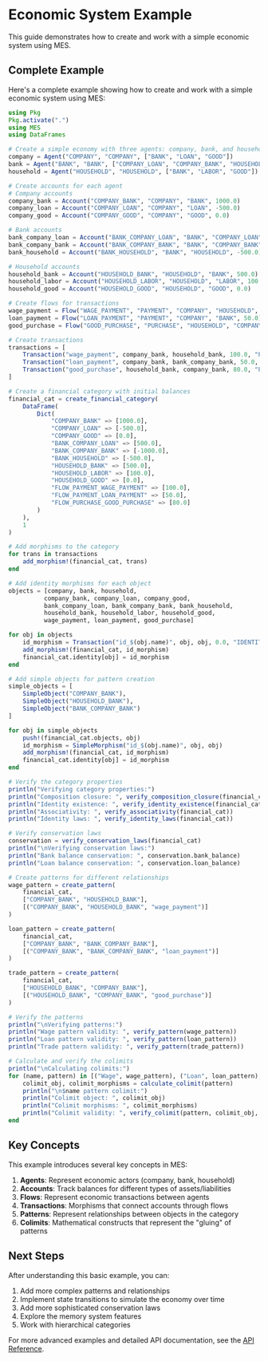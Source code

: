 # Economic System Example

This guide demonstrates how to create and work with a simple economic system using MES.

## Complete Example

Here's a complete example showing how to create and work with a simple economic system using MES:

```julia
using Pkg
Pkg.activate(".")
using MES
using DataFrames

# Create a simple economy with three agents: company, bank, and household
company = Agent("COMPANY", "COMPANY", ["BANK", "LOAN", "GOOD"])
bank = Agent("BANK", "BANK", ["COMPANY_LOAN", "COMPANY_BANK", "HOUSEHOLD"])
household = Agent("HOUSEHOLD", "HOUSEHOLD", ["BANK", "LABOR", "GOOD"])

# Create accounts for each agent
# Company accounts
company_bank = Account("COMPANY_BANK", "COMPANY", "BANK", 1000.0)
company_loan = Account("COMPANY_LOAN", "COMPANY", "LOAN", -500.0)
company_good = Account("COMPANY_GOOD", "COMPANY", "GOOD", 0.0)

# Bank accounts
bank_company_loan = Account("BANK_COMPANY_LOAN", "BANK", "COMPANY_LOAN", 500.0)
bank_company_bank = Account("BANK_COMPANY_BANK", "BANK", "COMPANY_BANK", -1000.0)
bank_household = Account("BANK_HOUSEHOLD", "BANK", "HOUSEHOLD", -500.0)

# Household accounts
household_bank = Account("HOUSEHOLD_BANK", "HOUSEHOLD", "BANK", 500.0)
household_labor = Account("HOUSEHOLD_LABOR", "HOUSEHOLD", "LABOR", 100.0)
household_good = Account("HOUSEHOLD_GOOD", "HOUSEHOLD", "GOOD", 0.0)

# Create flows for transactions
wage_payment = Flow("WAGE_PAYMENT", "PAYMENT", "COMPANY", "HOUSEHOLD", 100.0)
loan_payment = Flow("LOAN_PAYMENT", "PAYMENT", "COMPANY", "BANK", 50.0)
good_purchase = Flow("GOOD_PURCHASE", "PURCHASE", "HOUSEHOLD", "COMPANY", 80.0)

# Create transactions
transactions = [
    Transaction("wage_payment", company_bank, household_bank, 100.0, "PAYMENT"),
    Transaction("loan_payment", company_bank, bank_company_bank, 50.0, "PAYMENT"),
    Transaction("good_purchase", household_bank, company_bank, 80.0, "PURCHASE")
]

# Create a financial category with initial balances
financial_cat = create_financial_category(
    DataFrame(
        Dict(
            "COMPANY_BANK" => [1000.0],
            "COMPANY_LOAN" => [-500.0],
            "COMPANY_GOOD" => [0.0],
            "BANK_COMPANY_LOAN" => [500.0],
            "BANK_COMPANY_BANK" => [-1000.0],
            "BANK_HOUSEHOLD" => [-500.0],
            "HOUSEHOLD_BANK" => [500.0],
            "HOUSEHOLD_LABOR" => [100.0],
            "HOUSEHOLD_GOOD" => [0.0],
            "FLOW_PAYMENT_WAGE_PAYMENT" => [100.0],
            "FLOW_PAYMENT_LOAN_PAYMENT" => [50.0],
            "FLOW_PURCHASE_GOOD_PURCHASE" => [80.0]
        )
    ),
    1
)

# Add morphisms to the category
for trans in transactions
    add_morphism!(financial_cat, trans)
end

# Add identity morphisms for each object
objects = [company, bank, household, 
          company_bank, company_loan, company_good,
          bank_company_loan, bank_company_bank, bank_household,
          household_bank, household_labor, household_good,
          wage_payment, loan_payment, good_purchase]

for obj in objects
    id_morphism = Transaction("id_$(obj.name)", obj, obj, 0.0, "IDENTITY")
    add_morphism!(financial_cat, id_morphism)
    financial_cat.identity[obj] = id_morphism
end

# Add simple objects for pattern creation
simple_objects = [
    SimpleObject("COMPANY_BANK"),
    SimpleObject("HOUSEHOLD_BANK"),
    SimpleObject("BANK_COMPANY_BANK")
]

for obj in simple_objects
    push!(financial_cat.objects, obj)
    id_morphism = SimpleMorphism("id_$(obj.name)", obj, obj)
    add_morphism!(financial_cat, id_morphism)
    financial_cat.identity[obj] = id_morphism
end

# Verify the category properties
println("Verifying category properties:")
println("Composition closure: ", verify_composition_closure(financial_cat))
println("Identity existence: ", verify_identity_existence(financial_cat))
println("Associativity: ", verify_associativity(financial_cat))
println("Identity laws: ", verify_identity_laws(financial_cat))

# Verify conservation laws
conservation = verify_conservation_laws(financial_cat)
println("\nVerifying conservation laws:")
println("Bank balance conservation: ", conservation.bank_balance)
println("Loan balance conservation: ", conservation.loan_balance)

# Create patterns for different relationships
wage_pattern = create_pattern(
    financial_cat,
    ["COMPANY_BANK", "HOUSEHOLD_BANK"],
    [("COMPANY_BANK", "HOUSEHOLD_BANK", "wage_payment")]
)

loan_pattern = create_pattern(
    financial_cat,
    ["COMPANY_BANK", "BANK_COMPANY_BANK"],
    [("COMPANY_BANK", "BANK_COMPANY_BANK", "loan_payment")]
)

trade_pattern = create_pattern(
    financial_cat,
    ["HOUSEHOLD_BANK", "COMPANY_BANK"],
    [("HOUSEHOLD_BANK", "COMPANY_BANK", "good_purchase")]
)

# Verify the patterns
println("\nVerifying patterns:")
println("Wage pattern validity: ", verify_pattern(wage_pattern))
println("Loan pattern validity: ", verify_pattern(loan_pattern))
println("Trade pattern validity: ", verify_pattern(trade_pattern))

# Calculate and verify the colimits
println("\nCalculating colimits:")
for (name, pattern) in [("Wage", wage_pattern), ("Loan", loan_pattern), ("Trade", trade_pattern)]
    colimit_obj, colimit_morphisms = calculate_colimit(pattern)
    println("\n$name pattern colimit:")
    println("Colimit object: ", colimit_obj)
    println("Colimit morphisms: ", colimit_morphisms)
    println("Colimit validity: ", verify_colimit(pattern, colimit_obj, colimit_morphisms))
end
```

## Key Concepts

This example introduces several key concepts in MES:

1. **Agents**: Represent economic actors (company, bank, household)
2. **Accounts**: Track balances for different types of assets/liabilities
3. **Flows**: Represent economic transactions between agents
4. **Transactions**: Morphisms that connect accounts through flows
5. **Patterns**: Represent relationships between objects in the category
6. **Colimits**: Mathematical constructs that represent the "gluing" of patterns

## Next Steps

After understanding this basic example, you can:

1. Add more complex patterns and relationships
2. Implement state transitions to simulate the economy over time
3. Add more sophisticated conservation laws
4. Explore the memory system features
5. Work with hierarchical categories

For more advanced examples and detailed API documentation, see the [API Reference](../api.md). 